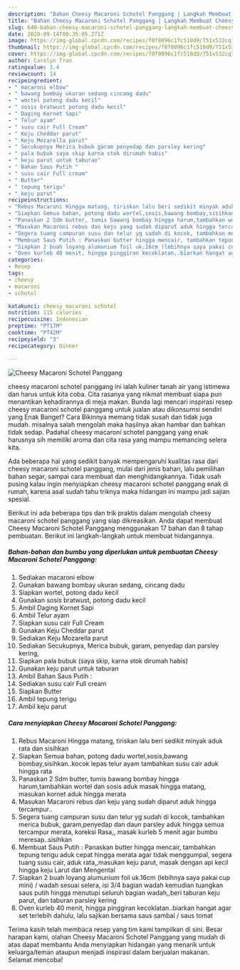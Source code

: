 ```yaml
---
description: "Bahan Cheesy Macaroni Schotel Panggang | Langkah Membuat Cheesy Macaroni Schotel Panggang Yang Bisa Manjain Lidah"
title: "Bahan Cheesy Macaroni Schotel Panggang | Langkah Membuat Cheesy Macaroni Schotel Panggang Yang Bisa Manjain Lidah"
slug: 640-bahan-cheesy-macaroni-schotel-panggang-langkah-membuat-cheesy-macaroni-schotel-panggang-yang-bisa-manjain-lidah
date: 2020-09-14T00:35:05.271Z
image: https://img-global.cpcdn.com/recipes/f0f0096c1fc510d9/751x532cq70/cheesy-macaroni-schotel-panggang-foto-resep-utama.jpg
thumbnail: https://img-global.cpcdn.com/recipes/f0f0096c1fc510d9/751x532cq70/cheesy-macaroni-schotel-panggang-foto-resep-utama.jpg
cover: https://img-global.cpcdn.com/recipes/f0f0096c1fc510d9/751x532cq70/cheesy-macaroni-schotel-panggang-foto-resep-utama.jpg
author: Carolyn Tran
ratingvalue: 3.4
reviewcount: 14
recipeingredient:
- " macaroni elbow"
- " bawang bombay ukuran sedang cincang dadu"
- " wortel potong dadu kecil"
- " sosis bratwust potong dadu kecil"
- " Daging Kornet Sapi"
- " Telur ayam"
- " susu cair Full Cream"
- " Keju Cheddar parut"
- " Keju Mozarella parut"
- " Secukupnya Merica bubuk garam penyedap dan parsley kering"
- " pala bubuk saya skip karna stok dirumah habis"
- " keju parut untuk taburan"
- " Bahan Saus Putih "
- " susu cair Full cream"
- " Butter"
- " tepung terigu"
- " keju parut"
recipeinstructions:
- "Rebus Macaroni Hingga matang, tiriskan lalu beri sedikit minyak aduk rata dan sisihkan"
- "Siapkan Semua bahan, potong dadu wortel,sosis,bawang bombay,sisihkan..kocok lepas telur ayam tambahkan susu cair aduk hingga rata"
- "Panaskan 2 Sdm butter, tumis bawang bombay hingga harum,tambahkan wortel dan sosis aduk masak hingga matang, masukan kornet aduk hingga merata"
- "Masukan Macaroni rebus dan keju yang sudah diparut aduk hingga tercampur.."
- "Segera tuang campuran susu dan telur yg sudah di kocok, tambahkan merica bubuk, garam,penyedap dan daun parsley aduk hingga semua tercampur merata, koreksi Rasa,, masak kurleb 5 menit agar bumbu meresap..sisihkan"
- "Membuat Saus Putih : Panaskan butter hingga mencair, tambahkan tepung terigu aduk cepat hingga merata agar tidak menggumpal, segera tuang susu cair, aduk rata,,masukan keju parut, masak dengan api kecil hingga keju Larut dan Mengental"
- "Siapkan 2 buah loyang alumunium foil uk.16cm (lebihnya saya pakai cup mini) / wadah sesuai selera, isi 3/4 bagian wadah kemudian tuangkan saus putih hingga menutupi seluruh bagian wadah,,beri taburan keju parut, dan taburan parsley kering"
- "Oven kurleb 40 menit, hingga pinggiran kecoklatan..biarkan hangat agar set terlebih dahulu, lalu sajikan bersama saus sambal / saus tomat"
categories:
- Resep
tags:
- cheesy
- macaroni
- schotel

katakunci: cheesy macaroni schotel 
nutrition: 115 calories
recipecuisine: Indonesian
preptime: "PT17M"
cooktime: "PT42M"
recipeyield: "3"
recipecategory: Dinner

---
```



![Cheesy Macaroni Schotel Panggang](https://img-global.cpcdn.com/recipes/f0f0096c1fc510d9/751x532cq70/cheesy-macaroni-schotel-panggang-foto-resep-utama.jpg)


cheesy macaroni schotel panggang ini ialah kuliner tanah air yang istimewa dan harus untuk kita coba. Cita rasanya yang nikmat membuat siapa pun menantikan kehadirannya di meja makan.
Bunda lagi mencari inspirasi resep cheesy macaroni schotel panggang untuk jualan atau dikonsumsi sendiri yang Enak Banget? Cara Bikinnya memang tidak susah dan tidak juga mudah. misalnya salah mengolah maka hasilnya akan hambar dan bahkan tidak sedap. Padahal cheesy macaroni schotel panggang yang enak harusnya sih memiliki aroma dan cita rasa yang mampu memancing selera kita.

Ada beberapa hal yang sedikit banyak mempengaruhi kualitas rasa dari cheesy macaroni schotel panggang, mulai dari jenis bahan, lalu pemilihan bahan segar, sampai cara membuat dan menghidangkannya. Tidak usah pusing kalau ingin menyiapkan cheesy macaroni schotel panggang enak di rumah, karena asal sudah tahu triknya maka hidangan ini mampu jadi sajian spesial.




Berikut ini ada beberapa tips dan trik praktis dalam mengolah cheesy macaroni schotel panggang yang siap dikreasikan. Anda dapat membuat Cheesy Macaroni Schotel Panggang menggunakan 17 bahan dan 8 tahap pembuatan. Berikut ini langkah-langkah untuk membuat hidangannya.

<!--inarticleads1-->

##### Bahan-bahan dan bumbu yang diperlukan untuk pembuatan Cheesy Macaroni Schotel Panggang:

1. Sediakan  macaroni elbow
1. Gunakan  bawang bombay ukuran sedang, cincang dadu
1. Siapkan  wortel, potong dadu kecil
1. Gunakan  sosis bratwust, potong dadu kecil
1. Ambil  Daging Kornet Sapi
1. Ambil  Telur ayam
1. Siapkan  susu cair Full Cream
1. Gunakan  Keju Cheddar parut
1. Sediakan  Keju Mozarella parut
1. Sediakan  Secukupnya, Merica bubuk, garam, penyedap dan parsley kering,
1. Siapkan  pala bubuk (saya skip, karna stok dirumah habis)
1. Gunakan  keju parut untuk taburan
1. Ambil  Bahan Saus Putih :
1. Sediakan  susu cair Full cream
1. Siapkan  Butter
1. Ambil  tepung terigu
1. Ambil  keju parut




<!--inarticleads2-->

##### Cara menyiapkan Cheesy Macaroni Schotel Panggang:

1. Rebus Macaroni Hingga matang, tiriskan lalu beri sedikit minyak aduk rata dan sisihkan
1. Siapkan Semua bahan, potong dadu wortel,sosis,bawang bombay,sisihkan..kocok lepas telur ayam tambahkan susu cair aduk hingga rata
1. Panaskan 2 Sdm butter, tumis bawang bombay hingga harum,tambahkan wortel dan sosis aduk masak hingga matang, masukan kornet aduk hingga merata
1. Masukan Macaroni rebus dan keju yang sudah diparut aduk hingga tercampur..
1. Segera tuang campuran susu dan telur yg sudah di kocok, tambahkan merica bubuk, garam,penyedap dan daun parsley aduk hingga semua tercampur merata, koreksi Rasa,, masak kurleb 5 menit agar bumbu meresap..sisihkan
1. Membuat Saus Putih : Panaskan butter hingga mencair, tambahkan tepung terigu aduk cepat hingga merata agar tidak menggumpal, segera tuang susu cair, aduk rata,,masukan keju parut, masak dengan api kecil hingga keju Larut dan Mengental
1. Siapkan 2 buah loyang alumunium foil uk.16cm (lebihnya saya pakai cup mini) / wadah sesuai selera, isi 3/4 bagian wadah kemudian tuangkan saus putih hingga menutupi seluruh bagian wadah,,beri taburan keju parut, dan taburan parsley kering
1. Oven kurleb 40 menit, hingga pinggiran kecoklatan..biarkan hangat agar set terlebih dahulu, lalu sajikan bersama saus sambal / saus tomat




Terima kasih telah membaca resep yang tim kami tampilkan di sini. Besar harapan kami, olahan Cheesy Macaroni Schotel Panggang yang mudah di atas dapat membantu Anda menyiapkan hidangan yang menarik untuk keluarga/teman ataupun menjadi inspirasi dalam berjualan makanan. Selamat mencoba!
